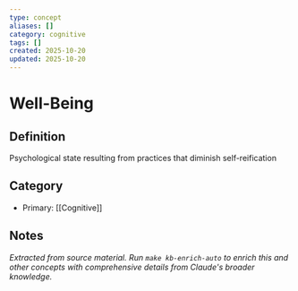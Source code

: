 ```yaml
---
type: concept
aliases: []
category: cognitive
tags: []
created: 2025-10-20
updated: 2025-10-20
---
```


# Well-Being

## Definition

Psychological state resulting from practices that diminish self-reification

## Category

- Primary: [[Cognitive]]

## Notes

*Extracted from source material. Run `make kb-enrich-auto` to enrich this and other concepts with comprehensive details from Claude's broader knowledge.*
